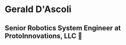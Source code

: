 # Gerald D'Ascoli
## Senior Robotics System Engineer at ProtoInnovations, LLC 🚀

<!---
gerrydpi/gerrydpi is a ✨ special ✨ repository because its `README.md` (this file) appears on your GitHub profile.
You can click the Preview link to take a look at your changes.
--->
